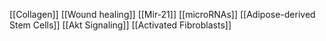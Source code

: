 [[Collagen]]
[[Wound healing]]
[[Mir-21]]
[[microRNAs]]
[[Adipose-derived Stem Cells]]
[[Akt Signaling]]
[[Activated Fibroblasts]]
